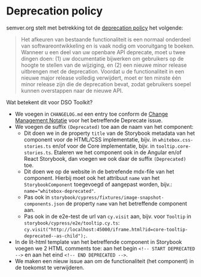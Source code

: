 # Deprecation policy

semver.org stelt met betrekking tot de [deprecation policy](https://semver.org/#how-should-i-handle-deprecating-functionality) het volgende:

> Het afkeuren van bestaande functionaliteit is een normaal onderdeel van softwareontwikkeling en is vaak nodig om
> vooruitgang te boeken. Wanneer u een deel van uw openbare API deprecate, moet u twee dingen doen: (1) uw
> documentatie bijwerken om gebruikers op de hoogte te stellen van de wijziging, en (2) een nieuwe minor release
> uitbrengen met de deprecation. Voordat u de functionaliteit in een nieuwe major release volledig verwijdert, moet er
> ten minste één minor release zijn die de deprecation bevat, zodat gebruikers soepel kunnen overstappen naar de nieuwe
> API.

Wat betekent dit voor DSO Toolkit?

- We voegen in `CHANGELOG.md` een entry toe conform de [Change Management Notatie](https://github.com/dso-toolkit/dso-toolkit/pull/3243/change-management-notatie) voor het betreffende Deprecate issue.
- We voegen de suffix `(Deprecated)` toe aan de naam van het component:
  - Dit doen we in de property `title` van de Storybook metadata van het component voor de HTML/CSS implementatie, bijv. in `whitebox.css-stories.ts` en/of voor de Core implementatie, bijv. in `tooltip.core-stories.ts`. Etaleren we het component ook in de Angular en/of React Storybook, dan voegen we ook daar de suffix `(Deprecated)` toe.
  - Dit doen we op de website in de betrefende mdx-file van het component. Hierbij moet ook het attribuut `name` van het `StorybookComponent` toegevoegd of aangepast worden, bijv.: `name="whitebox-deprecated"`.
  - Pas ook in `storybook/cypress/fixtures/image-snapshot-components.json` de property `name` van het betreffende component aan.
  - Pas ook in de e2e-test de url van `cy.visit` aan, bijv. voor `Tooltip` in `storybook/cypress/e2e/tooltip.cy.ts`: `cy.visit("http://localhost:45000/iframe.html?id=core-tooltip-deprecated--as-child");`.
- In de lit-html template van het betreffende component in Storybook voegen we 2 HTML comments toe: aan het begin `<!-- START DEPRECATED -->` en aan het eind `<!-- END DEPRECATED -->`.
- We maken een nieuw issue aan om de functionaliteit (het component) in de toekomst te verwijderen.

